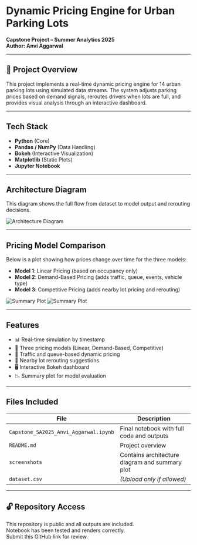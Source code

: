 # Dynamic Pricing Engine for Urban Parking Lots

**Capstone Project – Summer Analytics 2025**  
**Author: Anvi Aggarwal**

---

## 📌 Project Overview

This project implements a real-time dynamic pricing engine for 14 urban parking lots using simulated data streams. The system adjusts parking prices based on demand signals, reroutes drivers when lots are full, and provides visual analysis through an interactive dashboard.

---

## Tech Stack

- **Python** (Core)
- **Pandas / NumPy** (Data Handling)
- **Bokeh** (Interactive Visualization)
- **Matplotlib** (Static Plots)
- **Jupyter Notebook**

---

## Architecture Diagram

This diagram shows the full flow from dataset to model output and rerouting decisions.

![Architecture Diagram](screenshots/architecture-diagram.png)

---

## Pricing Model Comparison

Below is a plot showing how prices change over time for the three models:

- **Model 1**: Linear Pricing (based on occupancy only)  
- **Model 2**: Demand-Based Pricing (adds traffic, queue, events, vehicle type)  
- **Model 3**: Competitive Pricing (adds nearby lot pricing and rerouting)

![Summary Plot](screenshots/summary-plot-1.png)
![Summary Plot](screenshots/summary-plot-2.png)

---

## Features

- 📊 Real-time simulation by timestamp
- 🧠 Three pricing models (Linear, Demand-Based, Competitive)
- 🚦 Traffic and queue-based dynamic pricing
- 📍 Nearby lot rerouting suggestions
- 🖥️ Interactive Bokeh dashboard
- 📉 Summary plot for model evaluation

---

##  Files Included

| File | Description |
|------|-------------|
| `Capstone_SA2025_Anvi_Aggarwal.ipynb` | Final notebook with full code and outputs |
| `README.md` | Project overview |
| `screenshots` | Contains architecture diagram and summary plot |
| `dataset.csv` | *(Upload only if allowed)* |

---

## 🔓 Repository Access

This repository is public and all outputs are included.  
Notebook has been tested and renders correctly.  
Submit this GitHub link for review.

